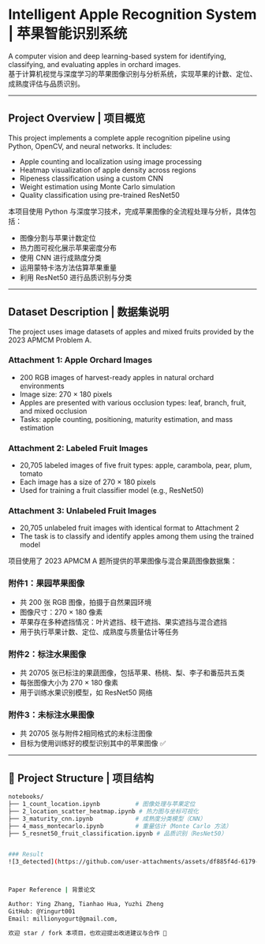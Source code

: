 #  Intelligent Apple Recognition System | 苹果智能识别系统

A computer vision and deep learning-based system for identifying, classifying, and evaluating apples in orchard images.  
基于计算机视觉与深度学习的苹果图像识别与分析系统，实现苹果的计数、定位、成熟度评估与品质识别。

---

##  Project Overview | 项目概览

This project implements a complete apple recognition pipeline using Python, OpenCV, and neural networks. It includes:

-  Apple counting and localization using image processing
-  Heatmap visualization of apple density across regions
-  Ripeness classification using a custom CNN
-  Weight estimation using Monte Carlo simulation
-  Quality classification using pre-trained ResNet50

本项目使用 Python 与深度学习技术，完成苹果图像的全流程处理与分析，具体包括：

-  图像分割与苹果计数定位
-  热力图可视化展示苹果密度分布
-  使用 CNN 进行成熟度分类
-  运用蒙特卡洛方法估算苹果重量
-  利用 ResNet50 进行品质识别与分类

---
##  Dataset Description | 数据集说明

The project uses image datasets of apples and mixed fruits provided by the 2023 APMCM Problem A.

###  Attachment 1: Apple Orchard Images
- 200 RGB images of harvest-ready apples in natural orchard environments
- Image size: 270 × 180 pixels
- Apples are presented with various occlusion types: leaf, branch, fruit, and mixed occlusion
- Tasks: apple counting, positioning, maturity estimation, and mass estimation

###  Attachment 2: Labeled Fruit Images
- 20,705 labeled images of five fruit types: apple, carambola, pear, plum, tomato
- Each image has a size of 270 × 180 pixels
- Used for training a fruit classifier model (e.g., ResNet50)

###  Attachment 3: Unlabeled Fruit Images
- 20,705 unlabeled fruit images with identical format to Attachment 2
- The task is to classify and identify apples among them using the trained model



项目使用了 2023 APMCM A 题所提供的苹果图像与混合果蔬图像数据集：

### 附件1：果园苹果图像
- 共 200 张 RGB 图像，拍摄于自然果园环境
- 图像尺寸：270 × 180 像素
- 苹果存在多种遮挡情况：叶片遮挡、枝干遮挡、果实遮挡与混合遮挡
- 用于执行苹果计数、定位、成熟度与质量估计等任务

### 附件2：标注水果图像
- 共 20705 张已标注的果蔬图像，包括苹果、杨桃、梨、李子和番茄共五类
- 每张图像大小为 270 × 180 像素
- 用于训练水果识别模型，如 ResNet50 网络

### 附件3：未标注水果图像
- 共 20705 张与附件2相同格式的未标注图像
- 目标为使用训练好的模型识别其中的苹果图像
✅

---
## 🧱 Project Structure | 项目结构

```bash
notebooks/
├── 1_count_location.ipynb          # 图像处理与苹果定位
├── 2_location_scatter_heatmap.ipynb # 热力图与坐标可视化
├── 3_maturity_cnn.ipynb            # 成熟度分类模型（CNN）
├── 4_mass_montecarlo.ipynb         # 重量估计（Monte Carlo 方法）
├── 5_resnet50_fruit_classification.ipynb # 品质识别（ResNet50）


### Result
![3_detected](https://github.com/user-attachments/assets/df885f4d-6179-47b9-86fa-006c4b363ad8)



Paper Reference | 背景论文

Author: Ying Zhang, Tianhao Hua, Yuzhi Zheng
GitHub: @Yingurt001
Email: millionyogurt@gmail.com, 

欢迎 star / fork 本项目，也欢迎提出改进建议与合作 🙌
